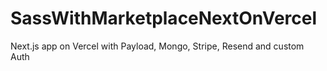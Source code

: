 # SassWithMarketplaceNextOnVercel
Next.js app on Vercel with Payload, Mongo, Stripe, Resend and custom Auth
